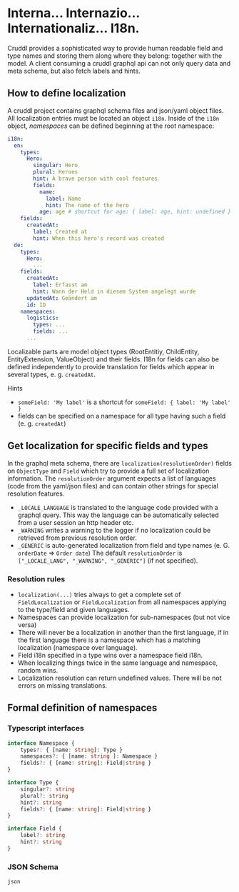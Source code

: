 # Interna... Internazio... Internationaliz... I18n.

Cruddl provides a sophisticated way to provide human readable field and type names and storing them along where they belong: together with the model. A client consuming a cruddl graphql api can not only query data and meta schema, but also fetch labels and hints. 

## How to define localization
A cruddl project contains graphql schema files and json/yaml object files. All localization entries must be located an object `i18n`. Inside of the `i18n` object, <i>namespaces</i> can be defined beginning at the root namespace:  
```yaml
i18n:
  en:
    types:
      Hero:
        singular: Hero
        plural: Heroes
        hint: A brave person with cool features
        fields:
          name:
            label: Name
            hint: The name of the hero
          age: age # shortcut for age: { label: age, hint: undefined }
    fields:
      createdAt:
        label: Created at
        hint: When this hero's record was created
  de:
    types:
      Hero:
        ...
    fields:
      createdAt:
        label: Erfasst am
        hint: Wann der Held in diesem System angelegt wurde
      updatedAt: Geändert am
      id: ID
    namespaces:
      logistics:
        types: ...
        fields: ...
      ...
```
Localizable parts are model object types (RootEntitiy, ChildEntity, EntityExtension, ValueObject) and their fields. I18n for fields can also be defined independently to provide translation for fields which appear in several types, e. g. `createdAt`.

Hints
* `someField: 'My label'` is a shortcut for `someField: { label: 'My label' }` 
* fields can be specified on a namespace for all type having such a field (e. g. `createdAt`)

## Get localization for specific fields and types
In the graphql meta schema, there are `localization(resolutionOrder)` fields on `ObjectType` and `Field` which try to provide a full set of localization information.
The `resolutionOrder` argument expects a list of languages (code from the yaml/json files) and can contain other strings for special resolution features.
* `_LOCALE_LANGUAGE` is translated to the language code provided with a graphql query. This way the language can be automatically selected from a user session an http header etc.
* `_WARNING` writes a warning to the logger if no localization could be retrieved from previous resolution order.  
* `_GENERIC` is auto-generated localization from field and type names (e. G. `orderDate` => `Order date`)
The default `resolutionOrder` is `["_LOCALE_LANG", "_WARNING", "_GENERIC"]` (if not specified). 

### Resolution rules
* `localization(...)` tries always to get a complete set of `FieldLocalization` or `FieldLocalization` from all namespaces applying to the type/field and given languages.
* Namespaces can provide localization for sub-namespaces (but not vice versa)
* There will never be a localization in another than the first language, if in the first language there is a namespace which has a matching localization (namespace over language). 
* Field i18n specified in a type wins over a namespace field i18n.
* When localizing things twice in the same language and namespace, random wins.
* Localization resolution can return undefined values. There will be not errors on missing translations.
 
## Formal definition of namespaces
### Typescript interfaces
```typescript
interface Namespace {
    types?: { [name: string]: Type }
    namespaces?: { [name: string ]: Namespace }
    fields?: { [name: string]: Field|string }
}

interface Type {
    singular?: string
    plural?: string
    hint?: string
    fields?: { [name: string]: Field|string }
}

interface Field {
    label?: string
    hint?: string
}
```
### JSON Schema
```json```

```